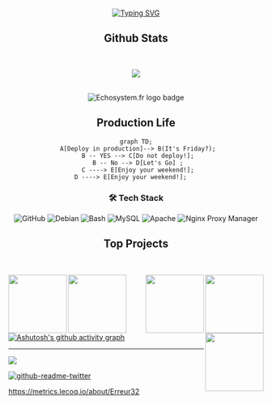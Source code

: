 <div align="center">


<br/>  

[![Typing SVG](https://readme-typing-svg.herokuapp.com?size=21&center=true&width=450&height=65&lines=G33k+%40inside+;Un+Gnu+root+qui+aime+jouer+avec+son+Unix%2C+;quoi+vous+avez+dit+un+Nolife+G33k+%3F;%22+Je+s'appel+root+%22+;%F0%9F%85%B4%F0%9F%86%81%F0%9F%86%81%F0%9F%85%B4%F0%9F%86%84%F0%9F%86%8132+)](https://git.io/typing-svg)
	




## Github Stats  
 <!-- <img src="https://github-readme-stats.vercel.app/api?username=Erreur32&show_icons=true&count_private=true&show_icons=true&theme=dracula"  title="Erreur32 repo" style="height: 180px ;width: auto;"/>
	
<div align="center"><img src="https://github-readme-stats.vercel.app/api?username=erreur32&show_icons=true&count_private=true" align="center" /></div>  
 <img src="https://github-readme-stats.vercel.app/api/top-langs/?username=Erreur32&layout=compact&show_icons=true&theme=bear&hide=javascript,css" title="Erreur32 repo stat"  align="center"  style="height: 190px ;width: auto;" /> 
![](https://github-readme-stats.vercel.app/api?username=Erreur32&theme=dark&hide_border=false&include_all_commits=true&count_private=true)<br/>
![](https://github-readme-streak-stats.herokuapp.com/?user=Erreur32&theme=dark&hide_border=false)
--><br/>
![](https://github-readme-stats.vercel.app/api/top-langs/?username=Erreur32&theme=dark&hide_border=false&include_all_commits=true&count_private=true&layout=compact)


	
 <br/> <img src="https://img.shields.io/badge/ECHO-System-blue" title="Echosystem.fr logo badge"></a>

	
## Production Life
	
```mermaid
graph TD;
 A[Deploy in production]--> B(It's Friday?);
 B -- YES --> C[Do not deploy!];
 B -- No --> D[Let's Go] ;
 C ----> E[Enjoy your weekend!];
 D ----> E[Enjoy your weekend!];	
```
	
### 🛠 Tech Stack 


![GitHub](https://img.shields.io/badge/-GitHub-05122A?style=flat&logo=github)
![Debian](https://img.shields.io/badge/-Debian-05122A?style=flat&logo=Debian)
![Bash](https://img.shields.io/badge/-Bash-05122A?style=flat&logo=gnubash)
![MySQL](https://img.shields.io/badge/-MySQL-05122A?style=flat&logo=MySQL)
![Apache](https://img.shields.io/badge/-Apache-05122A?style=flat&logo=Apache)
![Nginx Proxy Manager](https://img.shields.io/badge/Nginx--Proxy--Manager-05122A?style=flat&logo=nginx)


</div>  
<h2 align="center"> Top Projects </h2>
<br>
 
<!--<a href="https://git.echosystem.fr/Erreur32/MOTDs32"><img src="https://github-readme-stats.vercel.app/api/pin/?username=Erreur32&repo=MOTDs32"></a>	
	-->
  <a align="left" href="https://github.com/Erreur32/nginx-proxy-manager-API" title="nginx-proxy-manager-API"><img align="left" height="115" src="https://github-readme-stats.vercel.app/api/pin/?username=Erreur32&repo=nginx-proxy-manager-API&theme=react&border_color=61dafb&border_radius=10"></a>

<a align="right" href="https://github.com/Erreur32/LogviewR" title="Log viewer shell"><img align="right" height="115" src="https://github-readme-stats.vercel.app/api/pin/?username=Erreur32&repo=LogviewR&theme=react&border_color=61dafb&border_radius=10"></a>

  
  <a align="right" href="https://github.com/Erreur32/DayZ-Stat-Server" title="Dayz stat Game"><img align="right" height="115" src="https://github-readme-stats.vercel.app/api/pin/?username=Erreur32&repo=DayZ-Stat-Server&theme=react&border_color=61dafb&border_radius=10"></a>
  
  <a align="left" href="https://github.com/Erreur32/Make-My-htpasswd" title="password"><img align="left" height="115" src="https://github-readme-stats.vercel.app/api/pin/?username=Erreur32&repo=Make-My-htpasswd&theme=react&border_color=61dafb&border_radius=10"></a>
  
  <a align="right" href="https://github.com/Erreur32/MOTDs32" title="shell motd"><img align="right" height="115" src="https://github-readme-stats.vercel.app/api/pin/?username=Erreur32&repo=MOTDs32&theme=react&border_color=61dafb&border_radius=10"></a>
 

[![Ashutosh's github activity graph](https://github-readme-activity-graph.vercel.app/graph?username=Erreur32&theme=dracula)](https://github.com/ashutosh00710/github-readme-activity-graph)



<!--
**Erreur32/Erreur32** is a ✨ _special_ ✨ repository because its `README.md` (this file) appears on your GitHub profile.

Here are some ideas to get you started:

- 🔭 I’m currently working on ...
- 🌱 I’m currently learning ...
- 👯 I’m looking to collaborate on ...
- 🤔 I’m looking for help with ...
- 💬 Ask me about ...
- 📫 How to reach me: ...
- 😄 Pronouns: ...
- ⚡ Fun fact: ...
-->
	
</div>


---

[![](https://visitcount.itsvg.in/api?id=Erreur32&icon=0&color=0)](https://visitcount.itsvg.in)

<!-- Proudly created with GPRM ( https://gprm.itsvg.in ) -->

[![github-readme-twitter](https://github-readme-twitter.gazf.vercel.app/api?id=echosystem_fr)](https://github.com/gazf/github-readme-twitter)

 
 https://metrics.lecoq.io/about/Erreur32


